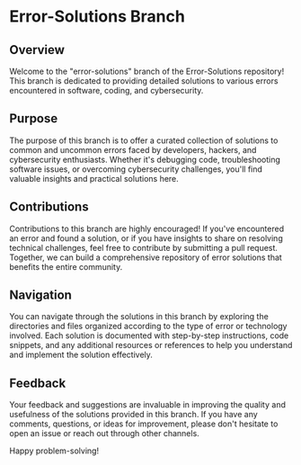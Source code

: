 # Error-Solutions Branch

## Overview

Welcome to the "error-solutions" branch of the Error-Solutions repository! This branch is dedicated to providing detailed solutions to various errors encountered in software, coding, and cybersecurity.

## Purpose

The purpose of this branch is to offer a curated collection of solutions to common and uncommon errors faced by developers, hackers, and cybersecurity enthusiasts. Whether it's debugging code, troubleshooting software issues, or overcoming cybersecurity challenges, you'll find valuable insights and practical solutions here.

## Contributions

Contributions to this branch are highly encouraged! If you've encountered an error and found a solution, or if you have insights to share on resolving technical challenges, feel free to contribute by submitting a pull request. Together, we can build a comprehensive repository of error solutions that benefits the entire community.

## Navigation

You can navigate through the solutions in this branch by exploring the directories and files organized according to the type of error or technology involved. Each solution is documented with step-by-step instructions, code snippets, and any additional resources or references to help you understand and implement the solution effectively.

## Feedback

Your feedback and suggestions are invaluable in improving the quality and usefulness of the solutions provided in this branch. If you have any comments, questions, or ideas for improvement, please don't hesitate to open an issue or reach out through other channels.

Happy problem-solving!

